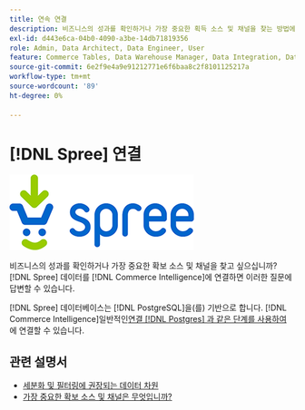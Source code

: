 ```yaml
---
title: 연속 연결
description: 비즈니스의 성과를 확인하거나 가장 중요한 획득 소스 및 채널을 찾는 방법에 대해 알아봅니다.
exl-id: d443e6ca-04b0-4090-a3be-14db71819356
role: Admin, Data Architect, Data Engineer, User
feature: Commerce Tables, Data Warehouse Manager, Data Integration, Data Import/Export
source-git-commit: 6e2f9e4a9e91212771e6f6baa8c2f8101125217a
workflow-type: tm+mt
source-wordcount: '89'
ht-degree: 0%

---
```


# [!DNL Spree] 연결

![](../../../assets/spree-commerce-logo.png)

비즈니스의 성과를 확인하거나 가장 중요한 확보 소스 및 채널을 찾고 싶으십니까? [!DNL Spree] 데이터를 [!DNL Commerce Intelligence]에 연결하면 이러한 질문에 답변할 수 있습니다.

[!DNL Spree] 데이터베이스는 [!DNL PostgreSQL]을(를) 기반으로 합니다. [!DNL Commerce Intelligence]일반적인[연결 [!DNL Postgres] 과 같은 단계를 사용하여 ](../integrations/postgresql.md)에 연결할 수 있습니다.

## 관련 설명서

* [세분화 및 필터링에 권장되는 데이터 차원](../../../best-practices/segment-filter.md)
* [가장 중요한 확보 소스 및 채널은 무엇입니까?](../../analysis/most-value-source-channel.md)
